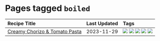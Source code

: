 # Pages tagged `boiled`

|Recipe Title|Last Updated|Tags
|:---|:---|:---|
|[Creamy Chorizo & Tomato Pasta](../recipes/creamychorizotomatopasta.md)|2023-11-29|[![](https://img.shields.io/badge/tag-boiled-42963a)](../tags/boiled.md) [![](https://img.shields.io/badge/tag-dinner-5d33f3)](../tags/dinner.md) [![](https://img.shields.io/badge/tag-italian-8ce73b)](../tags/italian.md) [![](https://img.shields.io/badge/tag-pasta-8344b1)](../tags/pasta.md) [![](https://img.shields.io/badge/tag-stovetop-28ab17)](../tags/stovetop.md)|